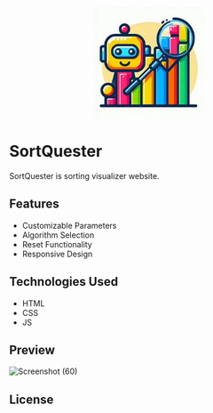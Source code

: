 <p align="center">
  <img width="200" height="200" src="logo.jpg">
</p>

# SortQuester
SortQuester is sorting visualizer website.

## Features
- Customizable Parameters
- Algorithm Selection
- Reset Functionality
- Responsive Design

## Technologies Used
- HTML
- CSS
- JS

## Preview
![Screenshot (60)](https://github.com/Harshit2012/SortQuester/assets/105143145/4a28fa85-56c6-4edb-b12f-da0b8a2a1534)

## License

